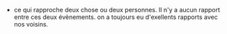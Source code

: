 - ce qui rapproche deux chose ou deux personnes. Il n'y a aucun rapport entre ces deux évènements. on a toujours eu d'exellents rapports avec nos voisins.